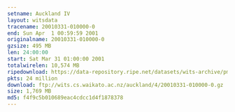```yaml
---
setname: Auckland IV
layout: witsdata
tracename: 20010331-010000-0
end: Sun Apr  1 00:59:59 2001
originalname: 20010331-010000-0
gzsize: 495 MB
len: 24:00:00
start: Sat Mar 31 01:00:00 2001
totalwirelen: 10,574 MB
ripedownload: https://data-repository.ripe.net/datasets/wits-archive/pma/long/auck/4//20010331-010000-0.gz
pkts: 24 million
download: ftp://wits.cs.waikato.ac.nz/auckland/4/20010331-010000-0.gz
size: 1,769 MB
md5: f4f9c5b010689eac4cdcc1d4f1878378
---
```

